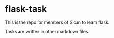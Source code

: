 # flask-task
This is the repo for members of Sicun to learn flask.

Tasks are written in other markdown files.
